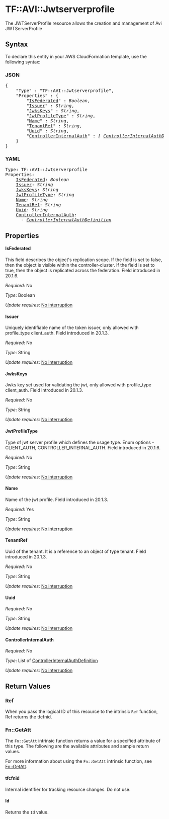 # TF::AVI::Jwtserverprofile

The JWTServerProfile resource allows the creation and management of Avi JWTServerProfile

## Syntax

To declare this entity in your AWS CloudFormation template, use the following syntax:

### JSON

<pre>
{
    "Type" : "TF::AVI::Jwtserverprofile",
    "Properties" : {
        "<a href="#isfederated" title="IsFederated">IsFederated</a>" : <i>Boolean</i>,
        "<a href="#issuer" title="Issuer">Issuer</a>" : <i>String</i>,
        "<a href="#jwkskeys" title="JwksKeys">JwksKeys</a>" : <i>String</i>,
        "<a href="#jwtprofiletype" title="JwtProfileType">JwtProfileType</a>" : <i>String</i>,
        "<a href="#name" title="Name">Name</a>" : <i>String</i>,
        "<a href="#tenantref" title="TenantRef">TenantRef</a>" : <i>String</i>,
        "<a href="#uuid" title="Uuid">Uuid</a>" : <i>String</i>,
        "<a href="#controllerinternalauth" title="ControllerInternalAuth">ControllerInternalAuth</a>" : <i>[ <a href="controllerinternalauthdefinition.md">ControllerInternalAuthDefinition</a>, ... ]</i>
    }
}
</pre>

### YAML

<pre>
Type: TF::AVI::Jwtserverprofile
Properties:
    <a href="#isfederated" title="IsFederated">IsFederated</a>: <i>Boolean</i>
    <a href="#issuer" title="Issuer">Issuer</a>: <i>String</i>
    <a href="#jwkskeys" title="JwksKeys">JwksKeys</a>: <i>String</i>
    <a href="#jwtprofiletype" title="JwtProfileType">JwtProfileType</a>: <i>String</i>
    <a href="#name" title="Name">Name</a>: <i>String</i>
    <a href="#tenantref" title="TenantRef">TenantRef</a>: <i>String</i>
    <a href="#uuid" title="Uuid">Uuid</a>: <i>String</i>
    <a href="#controllerinternalauth" title="ControllerInternalAuth">ControllerInternalAuth</a>: <i>
      - <a href="controllerinternalauthdefinition.md">ControllerInternalAuthDefinition</a></i>
</pre>

## Properties

#### IsFederated

This field describes the object's replication scope. If the field is set to false, then the object is visible within the controller-cluster. If the field is set to true, then the object is replicated across the federation. Field introduced in 20.1.6.

_Required_: No

_Type_: Boolean

_Update requires_: [No interruption](https://docs.aws.amazon.com/AWSCloudFormation/latest/UserGuide/using-cfn-updating-stacks-update-behaviors.html#update-no-interrupt)

#### Issuer

Uniquely identifiable name of the token issuer, only allowed with profile_type client_auth. Field introduced in 20.1.3.

_Required_: No

_Type_: String

_Update requires_: [No interruption](https://docs.aws.amazon.com/AWSCloudFormation/latest/UserGuide/using-cfn-updating-stacks-update-behaviors.html#update-no-interrupt)

#### JwksKeys

Jwks key set used for validating the jwt, only allowed with profile_type client_auth. Field introduced in 20.1.3.

_Required_: No

_Type_: String

_Update requires_: [No interruption](https://docs.aws.amazon.com/AWSCloudFormation/latest/UserGuide/using-cfn-updating-stacks-update-behaviors.html#update-no-interrupt)

#### JwtProfileType

Type of jwt server profile which defines the usage type. Enum options - CLIENT_AUTH, CONTROLLER_INTERNAL_AUTH. Field introduced in 20.1.6.

_Required_: No

_Type_: String

_Update requires_: [No interruption](https://docs.aws.amazon.com/AWSCloudFormation/latest/UserGuide/using-cfn-updating-stacks-update-behaviors.html#update-no-interrupt)

#### Name

Name of the jwt profile. Field introduced in 20.1.3.

_Required_: Yes

_Type_: String

_Update requires_: [No interruption](https://docs.aws.amazon.com/AWSCloudFormation/latest/UserGuide/using-cfn-updating-stacks-update-behaviors.html#update-no-interrupt)

#### TenantRef

Uuid of the tenant. It is a reference to an object of type tenant. Field introduced in 20.1.3.

_Required_: No

_Type_: String

_Update requires_: [No interruption](https://docs.aws.amazon.com/AWSCloudFormation/latest/UserGuide/using-cfn-updating-stacks-update-behaviors.html#update-no-interrupt)

#### Uuid

_Required_: No

_Type_: String

_Update requires_: [No interruption](https://docs.aws.amazon.com/AWSCloudFormation/latest/UserGuide/using-cfn-updating-stacks-update-behaviors.html#update-no-interrupt)

#### ControllerInternalAuth

_Required_: No

_Type_: List of <a href="controllerinternalauthdefinition.md">ControllerInternalAuthDefinition</a>

_Update requires_: [No interruption](https://docs.aws.amazon.com/AWSCloudFormation/latest/UserGuide/using-cfn-updating-stacks-update-behaviors.html#update-no-interrupt)

## Return Values

### Ref

When you pass the logical ID of this resource to the intrinsic `Ref` function, Ref returns the tfcfnid.

### Fn::GetAtt

The `Fn::GetAtt` intrinsic function returns a value for a specified attribute of this type. The following are the available attributes and sample return values.

For more information about using the `Fn::GetAtt` intrinsic function, see [Fn::GetAtt](https://docs.aws.amazon.com/AWSCloudFormation/latest/UserGuide/intrinsic-function-reference-getatt.html).

#### tfcfnid

Internal identifier for tracking resource changes. Do not use.

#### Id

Returns the <code>Id</code> value.

